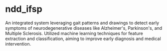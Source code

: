 # ndd_ifsp
An integrated system leveraging gait patterns and drawings to detect early symptoms of neurodegenerative diseases like Alzheimer's, Parkinson's, and Multiple Sclerosis. Utilized machine learning techniques for feature extraction and classification, aiming to improve early diagnosis and medical intervention.
